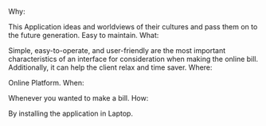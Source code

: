 Why:

This Application ideas and worldviews of their cultures and pass them on to the future generation.
Easy to maintain.
What:

Simple, easy-to-operate, and user-friendly are the most important characteristics of an interface for consideration when making the online bill.
Additionally, it can help the client relax and time saver.
Where:

Online Platform.
When:

Whenever you wanted to make a bill.
How:

By installing the application in Laptop.